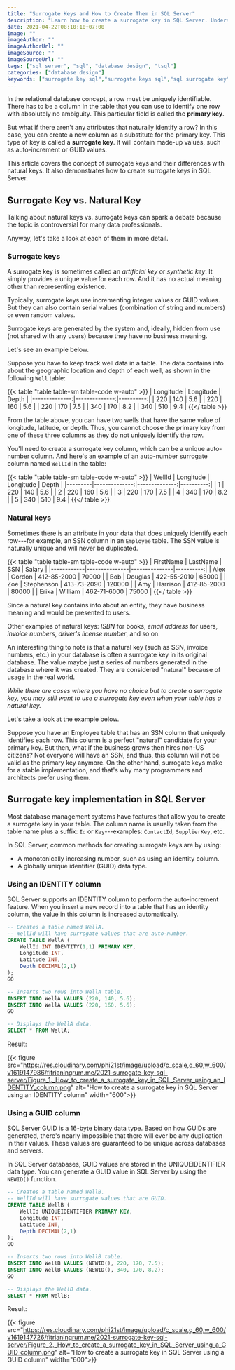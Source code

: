 ```yaml
---
title: "Surrogate Keys and How to Create Them in SQL Server"
description: "Learn how to create a surrogate key in SQL Server. Understand what a surrogate key is and how it is different from a natural key."
date: 2021-04-22T08:10:10+07:00
image: ""
imageAuthor: ""
imageAuthorUrl: ""
imageSource: ""
imageSourceUrl: ""
tags: ["sql server", "sql", "database design", "tsql"]
categories: ["database design"]
keywords: ["surrogate key sql","surrogate keys sql","sql surrogate key","sql surrogate keys","natural key sql","sql server surrogate key", "surrogate keys in sql server","surrogate key in sql server"]
---
```


In the relational database concept, a row must be uniquely identifiable. 
There has to be a column in the table that you can use to identify one row with absolutely no ambiguity. 
This particular field is called the **primary key**.

But what if there aren't any attributes that naturally identify a row? 
In this case, you can create a new column as a substitute for the primary key. 
This type of key is called a **surrogate key**. It will contain made-up values, such as auto-increment or GUID values. 

This article covers the concept of surrogate keys and their differences with natural keys. It also demonstrates how to create surrogate keys in SQL Server. 

## Surrogate Key vs. Natural Key

Talking about natural keys vs. surrogate keys can spark a debate because the topic is controversial for many data professionals.

Anyway, let's take a look at each of them in more detail.

### Surrogate keys

A surrogate key is sometimes called an *artificial key* or *synthetic key*. It simply provides a unique value for each row. And it has no actual meaning other than representing existence.

Typically, surrogate keys use incrementing integer values or GUID values. But they can also contain serial values (combination of string and numbers) or even random values. 

Surrogate keys are generated by the system and, ideally, hidden from use (not shared with any users) because they have no business meaning. 

Let's see an example below. 

Suppose you have to keep track well data in a table. The data contains info about the geographic location and depth of each well, as shown in the following `Well` table:

{{< table "table table-sm table-code w-auto" >}}
| Longitude     | Longitude     | Depth     | 
|--------------:|--------------:|----------:|
| 220           | 140           | 5.6       | 
| 220           | 160           | 5.6       | 
| 220           | 170           | 7.5       | 
| 340           | 170           | 8.2       | 
| 340           | 510           | 9.4       | 
{{</ table >}}

From the table above, you can have two wells that have the same value of longitude, latitude, or depth. 
Thus, you cannot choose the primary key from one of these three columns as they do not uniquely identify the row. 

You'll need to create a surrogate key column, which can be a unique auto-number column. 
And here's an example of an auto-number surrogate column named `WellId` in the table:

{{< table "table table-sm table-code w-auto" >}}
| WellId  | Longitude     | Longitude     | Depth     | 
|---------|--------------:|--------------:|----------:|
| 1       | 220           | 140           | 5.6       | 
| 2       | 220           | 160           | 5.6       | 
| 3       | 220           | 170           | 7.5       | 
| 4       | 340           | 170           | 8.2       | 
| 5       | 340           | 510           | 9.4       | 
{{</ table >}}

### Natural keys

Sometimes there is an attribute in your data that does uniquely identify each row---for example, an SSN column in an `Employee` table. 
The SSN value is naturally unique and will never be duplicated.

{{< table "table table-sm table-code w-auto" >}}
| FirstName  | LastName      | SSN           | Salary    | 
|------------|---------------|---------------|----------:|
| Alex       | Gordon        | 412-85-2000   | 70000     | 
| Bob        | Douglas       | 422-55-2010   | 65000     | 
| Zoe        | Stephenson    | 413-73-2090   | 120000    | 
| Amy        | Harrison      | 412-85-2000   | 80000     | 
| Erika      | William       | 462-71-6000   | 75000     | 
{{</ table >}}

Since a natural key contains info about an entity, they have business meaning and would be presented to users.

Other examples of natural keys: 
*ISBN* for books, *email address* for users, *invoice numbers*, *driver's license number*, and so on.

An interesting thing to note is that a natural key (such as SSN, invoice numbers, etc.) in your database is often a surrogate key in its original database. The value maybe just a series of numbers generated in the database where it was created. They are considered "natural" because of usage in the real world. 

*While there are cases where you have no choice but to create a surrogate key, you may still want to use a surrogate key even when your table has a natural key.*

Let's take a look at the example below. 

Suppose you have an Employee table that has an SSN column that uniquely identifies each row. 
This column is a perfect "natural" candidate for your primary key. 
But then, what if the business grows then hires non-US citizens? 
Not everyone will have an SSN, and thus, this column will not be valid as the primary key anymore. 
On the other hand, surrogate keys make for a stable implementation, and that's why many programmers and architects prefer using them. 

## Surrogate key implementation in SQL Server

Most database management systems have features that allow you to create a surrogate key in your table.
The column name is usually taken from the table name plus a suffix: `Id` or `Key`---examples: `ContactId`, `SupplierKey`, etc. 

In SQL Server, common methods for creating surrogate keys are by using:
* A monotonically increasing number, such as using an identity column.
* A globally unique identifier (GUID) data type.

### Using an IDENTITY column

SQL Server supports an IDENTITY column to perform the auto-increment feature. 
When you insert a new record into a table that has an identity column, the value in this column is increased automatically. 

```sql
-- Creates a table named WellA.
-- WellId will have surrogate values that are auto-number.
CREATE TABLE WellA (
	WellId INT IDENTITY(1,1) PRIMARY KEY,
	Longitude INT,
	Latitude INT,
	Depth DECIMAL(2,1)
);
GO

-- Inserts two rows into WellA table.
INSERT INTO WellA VALUES (220, 140, 5.6);
INSERT INTO WellA VALUES (220, 160, 5.6);
GO

-- Displays the WellA data.
SELECT * FROM WellA;
```

Result:

{{< figure src="https://res.cloudinary.com/phi21st/image/upload/c_scale,q_60,w_600/v1619147986/fitrianingrum.me/2021-surrogate-key-sql-server/Figure_1._How_to_create_a_surrogate_key_in_SQL_Server_using_an_IDENTITY_column.png" 
	alt="How to create a surrogate key in SQL Server using an IDENTITY column"
	width="600">}}

### Using a GUID column

SQL Server GUID is a 16-byte binary data type. 
Based on how GUIDs are generated, there's nearly impossible that there will ever be any duplication in their values. 
These values are guaranteed to be unique across databases and servers.

In SQL Server databases, GUID values are stored in the UNIQUEIDENTIFIER data type. 
You can generate a GUID value in SQL Server by using the `NEWID()` function.  

```sql
-- Creates a table named WellB. 
-- WellId will have surrogate values that are GUID.
CREATE TABLE WellB (
	WellId UNIQUEIDENTIFIER PRIMARY KEY, 
	Longitude INT,
	Latitude INT,
	Depth DECIMAL(2,1)
);
GO

-- Inserts two rows into WellB table.
INSERT INTO WellB VALUES (NEWID(), 220, 170, 7.5);
INSERT INTO WellB VALUES (NEWID(), 340, 170, 8.2);
GO

-- Displays the WellB data.
SELECT * FROM WellB;
```

Result:

{{< figure src="https://res.cloudinary.com/phi21st/image/upload/c_scale,q_60,w_600/v1619147726/fitrianingrum.me/2021-surrogate-key-sql-server/Figure_2._How_to_create_a_surrogate_key_in_SQL_Server_using_a_GUID_column.png" 
	alt="How to create a surrogate key in SQL Server using a GUID column"
	width="600">}}
